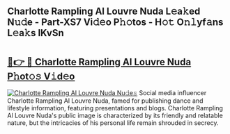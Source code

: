 ## Charlotte Rampling Al Louvre Nuda L𝚎a𝚔ed N𝚞𝚍e - Part-XS7 Vi𝚍𝚎o P𝚑𝚘tos - H𝚘𝚝 O𝚗𝚕yf𝚊ns L𝚎a𝚔s lKvSn

# <h2><a href="http://kf319h.oniu.top/?m=Charlotte+Rampling+Al+Louvre+Nuda">🔗👉 🔴 Charlotte Rampling Al Louvre Nuda P𝚑ot𝚘𝚜 V𝚒d𝚎o</a></h2>

[![Charlotte Rampling Al Louvre Nuda Nu𝚍e𝚜](https://i.imgur.com/0qMVB7G.gif)](http://kf319h.oniu.top/?m=Charlotte+Rampling+Al+Louvre+Nuda)
Social media influencer Charlotte Rampling Al Louvre Nuda, famed for publishing dance and lifestyle information, featuring presentations and blogs. Charlotte Rampling Al Louvre Nuda's public image is characterized by its friendly and relatable nature, but the intricacies of his personal life remain shrouded in secrecy.  
